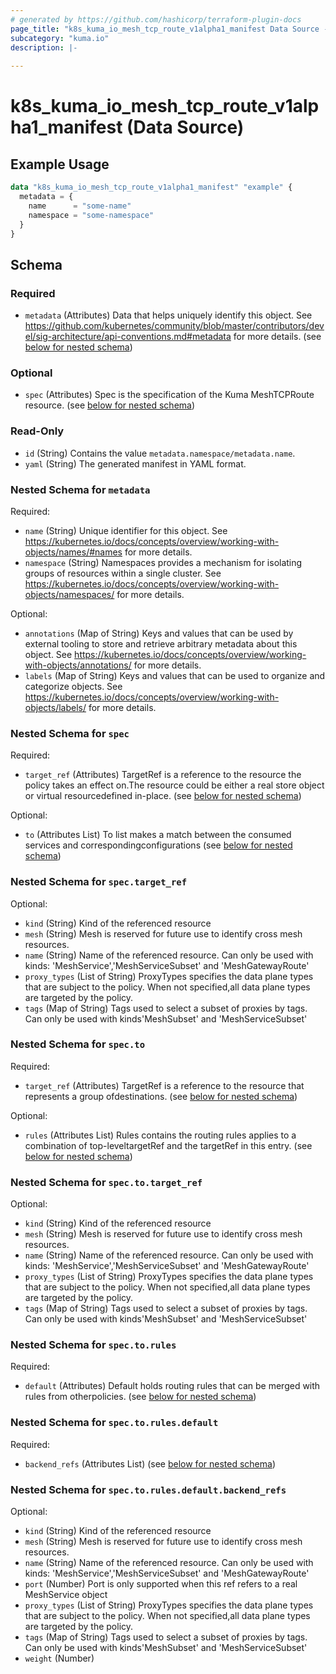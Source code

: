 ```yaml
---
# generated by https://github.com/hashicorp/terraform-plugin-docs
page_title: "k8s_kuma_io_mesh_tcp_route_v1alpha1_manifest Data Source - terraform-provider-k8s"
subcategory: "kuma.io"
description: |-
  
---
```


# k8s_kuma_io_mesh_tcp_route_v1alpha1_manifest (Data Source)



## Example Usage

```terraform
data "k8s_kuma_io_mesh_tcp_route_v1alpha1_manifest" "example" {
  metadata = {
    name      = "some-name"
    namespace = "some-namespace"
  }
}
```

<!-- schema generated by tfplugindocs -->
## Schema

### Required

- `metadata` (Attributes) Data that helps uniquely identify this object. See https://github.com/kubernetes/community/blob/master/contributors/devel/sig-architecture/api-conventions.md#metadata for more details. (see [below for nested schema](#nestedatt--metadata))

### Optional

- `spec` (Attributes) Spec is the specification of the Kuma MeshTCPRoute resource. (see [below for nested schema](#nestedatt--spec))

### Read-Only

- `id` (String) Contains the value `metadata.namespace/metadata.name`.
- `yaml` (String) The generated manifest in YAML format.

<a id="nestedatt--metadata"></a>
### Nested Schema for `metadata`

Required:

- `name` (String) Unique identifier for this object. See https://kubernetes.io/docs/concepts/overview/working-with-objects/names/#names for more details.
- `namespace` (String) Namespaces provides a mechanism for isolating groups of resources within a single cluster. See https://kubernetes.io/docs/concepts/overview/working-with-objects/namespaces/ for more details.

Optional:

- `annotations` (Map of String) Keys and values that can be used by external tooling to store and retrieve arbitrary metadata about this object. See https://kubernetes.io/docs/concepts/overview/working-with-objects/annotations/ for more details.
- `labels` (Map of String) Keys and values that can be used to organize and categorize objects. See https://kubernetes.io/docs/concepts/overview/working-with-objects/labels/ for more details.


<a id="nestedatt--spec"></a>
### Nested Schema for `spec`

Required:

- `target_ref` (Attributes) TargetRef is a reference to the resource the policy takes an effect on.The resource could be either a real store object or virtual resourcedefined in-place. (see [below for nested schema](#nestedatt--spec--target_ref))

Optional:

- `to` (Attributes List) To list makes a match between the consumed services and correspondingconfigurations (see [below for nested schema](#nestedatt--spec--to))

<a id="nestedatt--spec--target_ref"></a>
### Nested Schema for `spec.target_ref`

Optional:

- `kind` (String) Kind of the referenced resource
- `mesh` (String) Mesh is reserved for future use to identify cross mesh resources.
- `name` (String) Name of the referenced resource. Can only be used with kinds: 'MeshService','MeshServiceSubset' and 'MeshGatewayRoute'
- `proxy_types` (List of String) ProxyTypes specifies the data plane types that are subject to the policy. When not specified,all data plane types are targeted by the policy.
- `tags` (Map of String) Tags used to select a subset of proxies by tags. Can only be used with kinds'MeshSubset' and 'MeshServiceSubset'


<a id="nestedatt--spec--to"></a>
### Nested Schema for `spec.to`

Required:

- `target_ref` (Attributes) TargetRef is a reference to the resource that represents a group ofdestinations. (see [below for nested schema](#nestedatt--spec--to--target_ref))

Optional:

- `rules` (Attributes List) Rules contains the routing rules applies to a combination of top-leveltargetRef and the targetRef in this entry. (see [below for nested schema](#nestedatt--spec--to--rules))

<a id="nestedatt--spec--to--target_ref"></a>
### Nested Schema for `spec.to.target_ref`

Optional:

- `kind` (String) Kind of the referenced resource
- `mesh` (String) Mesh is reserved for future use to identify cross mesh resources.
- `name` (String) Name of the referenced resource. Can only be used with kinds: 'MeshService','MeshServiceSubset' and 'MeshGatewayRoute'
- `proxy_types` (List of String) ProxyTypes specifies the data plane types that are subject to the policy. When not specified,all data plane types are targeted by the policy.
- `tags` (Map of String) Tags used to select a subset of proxies by tags. Can only be used with kinds'MeshSubset' and 'MeshServiceSubset'


<a id="nestedatt--spec--to--rules"></a>
### Nested Schema for `spec.to.rules`

Required:

- `default` (Attributes) Default holds routing rules that can be merged with rules from otherpolicies. (see [below for nested schema](#nestedatt--spec--to--rules--default))

<a id="nestedatt--spec--to--rules--default"></a>
### Nested Schema for `spec.to.rules.default`

Required:

- `backend_refs` (Attributes List) (see [below for nested schema](#nestedatt--spec--to--rules--default--backend_refs))

<a id="nestedatt--spec--to--rules--default--backend_refs"></a>
### Nested Schema for `spec.to.rules.default.backend_refs`

Optional:

- `kind` (String) Kind of the referenced resource
- `mesh` (String) Mesh is reserved for future use to identify cross mesh resources.
- `name` (String) Name of the referenced resource. Can only be used with kinds: 'MeshService','MeshServiceSubset' and 'MeshGatewayRoute'
- `port` (Number) Port is only supported when this ref refers to a real MeshService object
- `proxy_types` (List of String) ProxyTypes specifies the data plane types that are subject to the policy. When not specified,all data plane types are targeted by the policy.
- `tags` (Map of String) Tags used to select a subset of proxies by tags. Can only be used with kinds'MeshSubset' and 'MeshServiceSubset'
- `weight` (Number)
